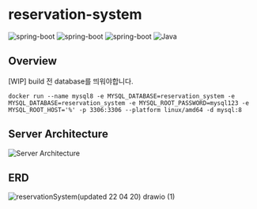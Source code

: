 # reservation-system
<p align="left">
<img src="https://img.shields.io/badge/spring_boot-v2.6.6-green?style=-the-badge&logo=springboot"  alt="spring-boot"/>
<img src="https://img.shields.io/badge/Gradle-v7.4.1-yellow?style=-the-badge&logo=gradle"  alt="spring-boot"/>

<img src="https://img.shields.io/badge/jpa-v2.6.6-blue?style=-the-badge"  alt="spring-boot"/>

  <img src="https://img.shields.io/badge/Java-11-orange?style=-the-badge&logo=Java&logoColor=white" alt="Java"/>

## Overview
[WIP]
build 전 database를 띄워야합니다.
```
docker run --name mysql8 -e MYSQL_DATABASE=reservation_system -e MYSQL_DATABASE=reservation_system -e MYSQL_ROOT_PASSWORD=mysql123 -e MYSQL_ROOT_HOST='%' -p 3306:3306 --platform linux/amd64 -d mysql:8
```


## Server Architecture

![Server Architecture](https://user-images.githubusercontent.com/24830023/177009623-9c149431-7aba-4a10-b8e7-fd70521acddb.png)


## ERD

![reservationSystem(updated 22 04 20) drawio (1)](https://user-images.githubusercontent.com/24830023/177010088-8ef563f6-ca36-4ab1-8695-a60c635149a3.png)
